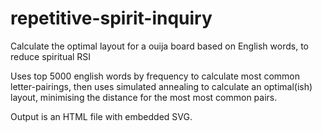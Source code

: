repetitive-spirit-inquiry
=========================

Calculate the optimal layout for a ouija board based on English words, to reduce spiritual RSI

Uses top 5000 english words by frequency to calculate most common letter-pairings, then
uses simulated annealing to calculate an optimal(ish) layout, minimising the distance for
the most most common pairs.

Output is an HTML file with embedded SVG.